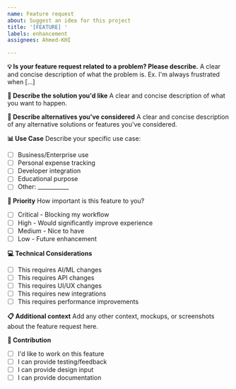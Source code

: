 ```yaml
---
name: Feature request
about: Suggest an idea for this project
title: '[FEATURE] '
labels: enhancement
assignees: Ahmed-KHI

---
```


**💡 Is your feature request related to a problem? Please describe.**
A clear and concise description of what the problem is. Ex. I'm always frustrated when [...]

**🚀 Describe the solution you'd like**
A clear and concise description of what you want to happen.

**🔄 Describe alternatives you've considered**
A clear and concise description of any alternative solutions or features you've considered.

**📊 Use Case**
Describe your specific use case:
- [ ] Business/Enterprise use
- [ ] Personal expense tracking
- [ ] Developer integration
- [ ] Educational purpose
- [ ] Other: ___________

**🎯 Priority**
How important is this feature to you?
- [ ] Critical - Blocking my workflow
- [ ] High - Would significantly improve experience
- [ ] Medium - Nice to have
- [ ] Low - Future enhancement

**💻 Technical Considerations**
- [ ] This requires AI/ML changes
- [ ] This requires API changes
- [ ] This requires UI/UX changes
- [ ] This requires new integrations
- [ ] This requires performance improvements

**📋 Additional context**
Add any other context, mockups, or screenshots about the feature request here.

**🤝 Contribution**
- [ ] I'd like to work on this feature
- [ ] I can provide testing/feedback
- [ ] I can provide design input
- [ ] I can provide documentation
